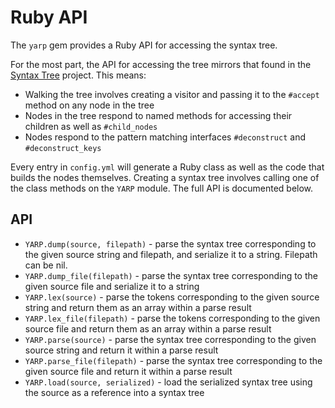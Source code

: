 # Ruby API

The `yarp` gem provides a Ruby API for accessing the syntax tree.

For the most part, the API for accessing the tree mirrors that found in the [Syntax Tree](https://github.com/ruby-syntax-tree/syntax_tree) project. This means:

* Walking the tree involves creating a visitor and passing it to the `#accept` method on any node in the tree
* Nodes in the tree respond to named methods for accessing their children as well as `#child_nodes`
* Nodes respond to the pattern matching interfaces `#deconstruct` and `#deconstruct_keys`

Every entry in `config.yml` will generate a Ruby class as well as the code that builds the nodes themselves.
Creating a syntax tree involves calling one of the class methods on the `YARP` module.
The full API is documented below.

## API

* `YARP.dump(source, filepath)` - parse the syntax tree corresponding to the given source string and filepath, and serialize it to a string. Filepath can be nil.
* `YARP.dump_file(filepath)` - parse the syntax tree corresponding to the given source file and serialize it to a string
* `YARP.lex(source)` - parse the tokens corresponding to the given source string and return them as an array within a parse result
* `YARP.lex_file(filepath)` - parse the tokens corresponding to the given source file and return them as an array within a parse result
* `YARP.parse(source)` - parse the syntax tree corresponding to the given source string and return it within a parse result
* `YARP.parse_file(filepath)` - parse the syntax tree corresponding to the given source file and return it within a parse result
* `YARP.load(source, serialized)` - load the serialized syntax tree using the source as a reference into a syntax tree
